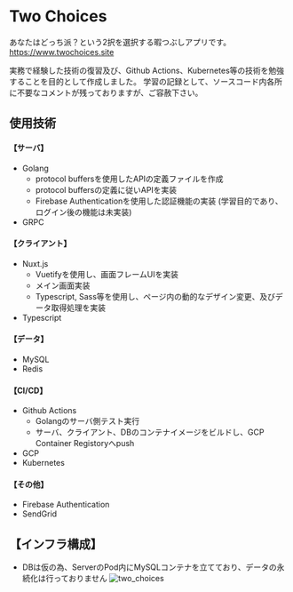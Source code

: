# Two Choices

あなたはどっち派？という2択を選択する暇つぶしアプリです。
https://www.twochoices.site

実務で経験した技術の復習及び、Github Actions、Kubernetes等の技術を勉強することを目的として作成しました。
学習の記録として、ソースコード内各所に不要なコメントが残っておりますが、ご容赦下さい。

## 使用技術

#### 【サーバ】
- Golang
  - protocol buffersを使用したAPIの定義ファイルを作成
  - protocol buffersの定義に従いAPIを実装
  - Firebase Authenticationを使用した認証機能の実装
    (学習目的であり、ログイン後の機能は未実装)
- GRPC
#### 【クライアント】
- Nuxt.js
  - Vuetifyを使用し、画面フレームUIを実装
  - メイン画面実装
  - Typescript, Sass等を使用し、ページ内の動的なデザイン変更、及びデータ取得処理を実装
- Typescript
#### 【データ】
- MySQL
- Redis
#### 【CI/CD】
- Github Actions
  - Golangのサーバ側テスト実行
  - サーバ、クライアント、DBのコンテナイメージをビルドし、GCP Container Registoryへpush
- GCP
- Kubernetes
#### 【その他】
- Firebase Authentication
- SendGrid

## 【インフラ構成】
- DBは仮の為、ServerのPod内にMySQLコンテナを立てており、データの永続化は行っておりません
![two_choices](https://user-images.githubusercontent.com/64344576/147831621-8c9d2653-d07b-4af5-acda-f0437f393404.png)
